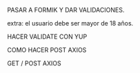 PASAR A FORMIK Y DAR VALIDACIONES.

extra:  el usuario debe ser mayor de 18 años. 

HACER VALIDATE CON YUP

COMO HACER POST AXIOS 

GET / POST AXIOS





